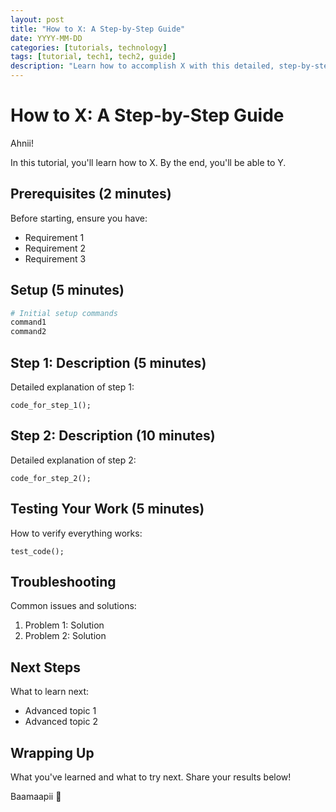 ```yaml
---
layout: post
title: "How to X: A Step-by-Step Guide"
date: YYYY-MM-DD
categories: [tutorials, technology]
tags: [tutorial, tech1, tech2, guide]
description: "Learn how to accomplish X with this detailed, step-by-step tutorial. Perfect for beginners and intermediate developers."
---
```


# How to X: A Step-by-Step Guide

Ahnii!

In this tutorial, you'll learn how to X. By the end, you'll be able to Y.

## Prerequisites (2 minutes)

Before starting, ensure you have:
- Requirement 1
- Requirement 2
- Requirement 3

## Setup (5 minutes)

```bash
# Initial setup commands
command1
command2
```

## Step 1: Description (5 minutes)

Detailed explanation of step 1:

```language
code_for_step_1();
```

## Step 2: Description (10 minutes)

Detailed explanation of step 2:

```language
code_for_step_2();
```

## Testing Your Work (5 minutes)

How to verify everything works:

```language
test_code();
```

## Troubleshooting

Common issues and solutions:
1. Problem 1: Solution
2. Problem 2: Solution

## Next Steps

What to learn next:
- Advanced topic 1
- Advanced topic 2

## Wrapping Up

What you've learned and what to try next. Share your results below!

Baamaapii 👋 